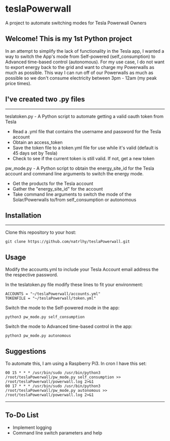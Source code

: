 # teslaPowerwall

A project to automate switching modes for Tesla Powerwall Owners

## Welcome! This is my 1st Python project

In an attempt to simplify the lack of functionality in the Tesla app, I wanted a way to switch the App's mode from Self-powered (self_consumption) to Advanced time-based control (autonomous). For my use case, I do not want to export energy back to the grid and want to charge my Powerwalls as much as possible. This way I can run off of our Powerwalls as much as possible so we don't consume electricity between 3pm - 12am (my peak price times).

## I've created two .py files

---

teslatoken.py - A Python script to automate getting a valid oauth token from Tesla

- Read a .yml file that contains the username and password for the Tesla account
- Obtain an access_token
- Save the token file to a token.yml file for use while it's valid (default is 45 days set by Tesla)
- Check to see if the current token is still valid. If not, get a new token
  
pw_mode.py - A Python script to obtain the energy_site_id for the Tesla account and command line arguments to switch the energy mode.

- Get the products for the Tesla account
- Gather the "energy_site_id" for the account
- Take command line arguments to switch the mode of the Solar/Powerwalls to/from self_consumption or autonomous

## Installation

---

Clone this repository to your host:

```text
git clone https://github.com/natrlhy/teslaPowerwall.git
```

## Usage

Modify the accounts.yml to include your Tesla Account email address the the respective password.

In the teslatoken.py file modify these lines to fit your environment:

```text
ACCOUNTS = "~/teslaPowerwall/accounts.yml"
TOKENFILE = "~/teslaPowerwall/token.yml"
```

Switch the mode to the Self-powered mode in the app:

```text
python3 pw_mode.py self_consumption
```

Switch the mode to Advanced time-based control in the app:

```text
python3 pw_mode.py autonomous
```

## Suggestions

To automate this, I am using a Raspberry Pi3. In cron I have this set:

```text
00 15 * * * /usr/bin/sudo /usr/bin/python3 /root/teslaPowerwall/pw_mode.py self_consumption >> /root/teslaPowerwall/powerwall.log 2>&1
00 17 * * * /usr/bin/sudo /usr/bin/python3 /root/teslaPowerwall/pw_mode.py autonomous >> /root/teslaPowerwall/powerwall.log 2>&1
```

---

## To-Do List

- Implement logging
- Command line switch parameters and help
